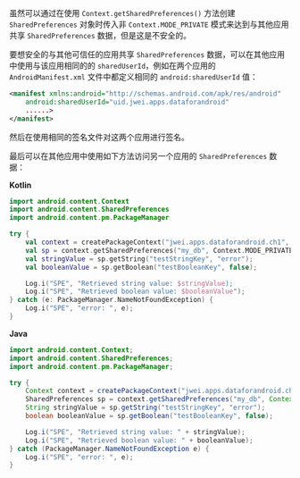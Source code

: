 虽然可以通过在使用 `Context.getSharedPreferences()` 方法创建 `SharedPreferences` 对象时传入非 `Context.MODE_PRIVATE` 模式来达到与其他应用共享 `SharedPreferences` 数据，但是这是不安全的。

要想安全的与其他可信任的应用共享 `SharedPreferences` 数据，可以在其他应用中使用与该应用相同的的 `sharedUserId`，例如在两个应用的 `AndroidManifest.xml` 文件中都定义相同的 `android:sharedUserId` 值：

```xml
<manifest xmlns:android="http://schemas.android.com/apk/res/android"
    android:sharedUserId="uid.jwei.apps.dataforandroid"
    ......>
</manifest>
```

然后在使用相同的签名文件对这两个应用进行签名。

最后可以在其他应用中使用如下方法访问另一个应用的 `SharedPreferences` 数据：

**Kotlin**

```kotlin
import android.content.Context
import android.content.SharedPreferences
import android.content.pm.PackageManager

try {
    val context = createPackageContext("jwei.apps.dataforandroid.ch1", CONTEXT_IGNORE_SECURITY);
    val sp = context.getSharedPreferences("my_db", Context.MODE_PRIVATE);
    val stringValue = sp.getString("testStringKey", "error");
    val booleanValue = sp.getBoolean("testBooleanKey", false);

    Log.i("SPE", "Retrieved string value: $stringValue);
    Log.i("SPE", "Retrieved boolean value: $booleanValue");
} catch (e: PackageManager.NameNotFoundException) {
    Log.i("SPE", "error: ", e);
}
```

**Java**

```java
import android.content.Context;
import android.content.SharedPreferences;
import android.content.pm.PackageManager;

try {
    Context context = createPackageContext("jwei.apps.dataforandroid.ch1", CONTEXT_IGNORE_SECURITY);
    SharedPreferences sp = context.getSharedPreferences("my_db", Context.MODE_PRIVATE);
    String stringValue = sp.getString("testStringKey", "error");
    boolean booleanValue = sp.getBoolean("testBooleanKey", false);

    Log.i("SPE", "Retrieved string value: " + stringValue);
    Log.i("SPE", "Retrieved boolean value: " + booleanValue);
} catch (PackageManager.NameNotFoundException e) {
    Log.i("SPE", "error: ", e);
}
```

